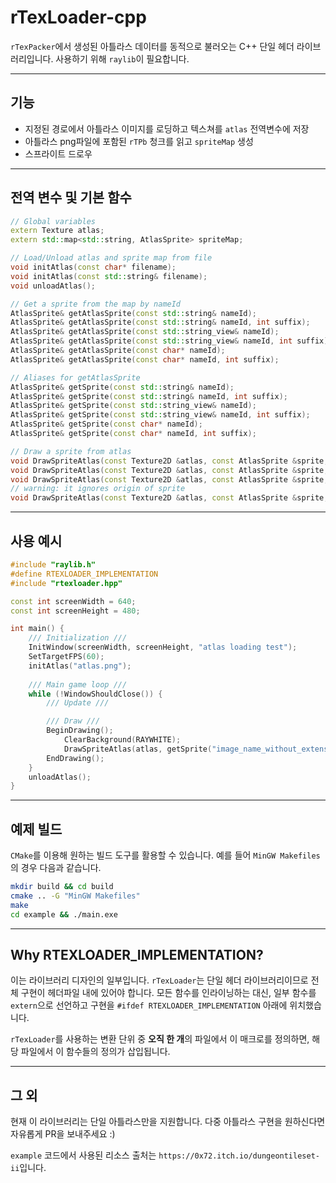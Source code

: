 # rTexLoader-cpp
`rTexPacker`에서 생성된 아틀라스 데이터를 동적으로 불러오는 C++ 단일 헤더 라이브러리입니다. 사용하기 위해 `raylib`이 필요합니다.

---

## 기능

- 지정된 경로에서 아틀라스 이미지를 로딩하고 텍스쳐를 `atlas` 전역변수에 저장
- 아틀라스 png파일에 포함된 `rTPb` 청크를 읽고 `spriteMap` 생성
- 스프라이트 드로우

---

## 전역 변수 및 기본 함수

```C++
// Global variables
extern Texture atlas;
extern std::map<std::string, AtlasSprite> spriteMap;

// Load/Unload atlas and sprite map from file
void initAtlas(const char* filename);
void initAtlas(const std::string& filename);
void unloadAtlas();

// Get a sprite from the map by nameId
AtlasSprite& getAtlasSprite(const std::string& nameId);
AtlasSprite& getAtlasSprite(const std::string& nameId, int suffix);
AtlasSprite& getAtlasSprite(const std::string_view& nameId);
AtlasSprite& getAtlasSprite(const std::string_view& nameId, int suffix);
AtlasSprite& getAtlasSprite(const char* nameId);
AtlasSprite& getAtlasSprite(const char* nameId, int suffix);

// Aliases for getAtlasSprite
AtlasSprite& getSprite(const std::string& nameId);
AtlasSprite& getSprite(const std::string& nameId, int suffix);
AtlasSprite& getSprite(const std::string_view& nameId);
AtlasSprite& getSprite(const std::string_view& nameId, int suffix);
AtlasSprite& getSprite(const char* nameId);
AtlasSprite& getSprite(const char* nameId, int suffix);

// Draw a sprite from atlas
void DrawSpriteAtlas(const Texture2D &atlas, const AtlasSprite &sprite, int x, int y, Color color);
void DrawSpriteAtlas(const Texture2D &atlas, const AtlasSprite &sprite, int x, int y, float angle, Color color);
void DrawSpriteAtlas(const Texture2D &atlas, const AtlasSprite &sprite, int x, int y, float xscale, float yscale, float angle, Color color);
// warning: it ignores origin of sprite
void DrawSpriteAtlas(const Texture2D &atlas, const AtlasSprite &sprite, Rectangle slice, int x, int y, float xscale, float yscale, float angle, Color color);
```

---

## 사용 예시

```C++
#include "raylib.h"
#define RTEXLOADER_IMPLEMENTATION
#include "rtexloader.hpp"

const int screenWidth = 640;
const int screenHeight = 480;

int main() {
    /// Initialization ///
    InitWindow(screenWidth, screenHeight, "atlas loading test");
    SetTargetFPS(60);
    initAtlas("atlas.png");
    
    /// Main game loop ///
    while (!WindowShouldClose()) {
        /// Update ///

        /// Draw ///
        BeginDrawing();
            ClearBackground(RAYWHITE);
            DrawSpriteAtlas(atlas, getSprite("image_name_without_extension"), 320, 240, WHITE);
        EndDrawing();
    }
    unloadAtlas();
}
```

---

## 예제 빌드

`CMake`를 이용해 원하는 빌드 도구를 활용할 수 있습니다. 예를 들어 `MinGW Makefiles`의 경우 다음과 같습니다.

```bash
mkdir build && cd build
cmake .. -G "MinGW Makefiles"
make
cd example && ./main.exe
```

---

## Why RTEXLOADER_IMPLEMENTATION?

이는 라이브러리 디자인의 일부입니다. `rTexLoader`는 단일 헤더 라이브러리이므로 전체 구현이 헤더파일 내에 있어야 합니다. 모든 함수를 인라이닝하는 대신, 일부 함수를 `extern`으로 선언하고 구현을 `#ifdef RTEXLOADER_IMPLEMENTATION` 아래에 위치했습니다. 

`rTexLoader`를 사용하는 변환 단위 중 **오직 한 개**의 파일에서 이 매크로를 정의하면, 해당 파일에서 이 함수들의 정의가 삽입됩니다.

---

## 그 외

현재 이 라이브러리는 단일 아틀라스만을 지원합니다. 다중 아틀라스 구현을 원하신다면 자유롭게 PR을 보내주세요 :)

`example` 코드에서 사용된 리소스 출처는 `https://0x72.itch.io/dungeontileset-ii`입니다.
